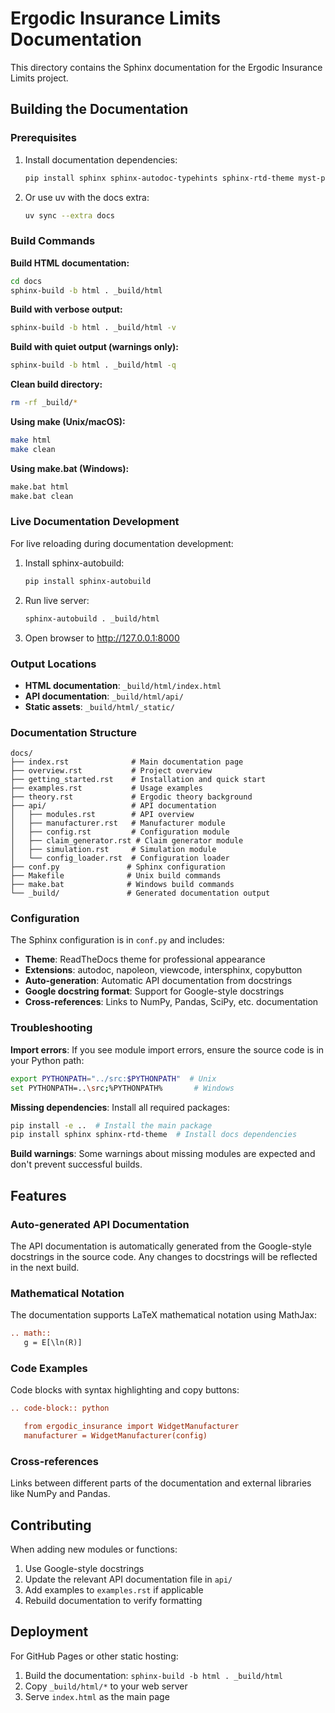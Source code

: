 # Ergodic Insurance Limits Documentation

This directory contains the Sphinx documentation for the Ergodic Insurance Limits project.

## Building the Documentation

### Prerequisites

1. Install documentation dependencies:
   ```bash
   pip install sphinx sphinx-autodoc-typehints sphinx-rtd-theme myst-parser sphinx-copybutton
   ```

2. Or use uv with the docs extra:
   ```bash
   uv sync --extra docs
   ```

### Build Commands

**Build HTML documentation:**
```bash
cd docs
sphinx-build -b html . _build/html
```

**Build with verbose output:**
```bash
sphinx-build -b html . _build/html -v
```

**Build with quiet output (warnings only):**
```bash
sphinx-build -b html . _build/html -q
```

**Clean build directory:**
```bash
rm -rf _build/*
```

**Using make (Unix/macOS):**
```bash
make html
make clean
```

**Using make.bat (Windows):**
```cmd
make.bat html
make.bat clean
```

### Live Documentation Development

For live reloading during documentation development:

1. Install sphinx-autobuild:
   ```bash
   pip install sphinx-autobuild
   ```

2. Run live server:
   ```bash
   sphinx-autobuild . _build/html
   ```

3. Open browser to http://127.0.0.1:8000

### Output Locations

- **HTML documentation**: `_build/html/index.html`
- **API documentation**: `_build/html/api/`
- **Static assets**: `_build/html/_static/`

### Documentation Structure

```
docs/
├── index.rst              # Main documentation page
├── overview.rst           # Project overview
├── getting_started.rst    # Installation and quick start
├── examples.rst           # Usage examples
├── theory.rst             # Ergodic theory background
├── api/                   # API documentation
│   ├── modules.rst        # API overview
│   ├── manufacturer.rst   # Manufacturer module
│   ├── config.rst         # Configuration module
│   ├── claim_generator.rst # Claim generator module
│   ├── simulation.rst     # Simulation module
│   └── config_loader.rst  # Configuration loader
├── conf.py               # Sphinx configuration
├── Makefile              # Unix build commands
├── make.bat              # Windows build commands
└── _build/               # Generated documentation output
```

### Configuration

The Sphinx configuration is in `conf.py` and includes:

- **Theme**: ReadTheDocs theme for professional appearance
- **Extensions**: autodoc, napoleon, viewcode, intersphinx, copybutton
- **Auto-generation**: Automatic API documentation from docstrings
- **Google docstring format**: Support for Google-style docstrings
- **Cross-references**: Links to NumPy, Pandas, SciPy, etc. documentation

### Troubleshooting

**Import errors**: If you see module import errors, ensure the source code is in your Python path:
```bash
export PYTHONPATH="../src:$PYTHONPATH"  # Unix
set PYTHONPATH=..\src;%PYTHONPATH%       # Windows
```

**Missing dependencies**: Install all required packages:
```bash
pip install -e ..  # Install the main package
pip install sphinx sphinx-rtd-theme  # Install docs dependencies
```

**Build warnings**: Some warnings about missing modules are expected and don't prevent successful builds.

## Features

### Auto-generated API Documentation

The API documentation is automatically generated from the Google-style docstrings in the source code. Any changes to docstrings will be reflected in the next build.

### Mathematical Notation

The documentation supports LaTeX mathematical notation using MathJax:

```rst
.. math::
   g = E[\ln(R)]
```

### Code Examples

Code blocks with syntax highlighting and copy buttons:

```rst
.. code-block:: python

   from ergodic_insurance import WidgetManufacturer
   manufacturer = WidgetManufacturer(config)
```

### Cross-references

Links between different parts of the documentation and external libraries like NumPy and Pandas.

## Contributing

When adding new modules or functions:

1. Use Google-style docstrings
2. Update the relevant API documentation file in `api/`
3. Add examples to `examples.rst` if applicable
4. Rebuild documentation to verify formatting

## Deployment

For GitHub Pages or other static hosting:

1. Build the documentation: `sphinx-build -b html . _build/html`
2. Copy `_build/html/*` to your web server
3. Serve `index.html` as the main page

